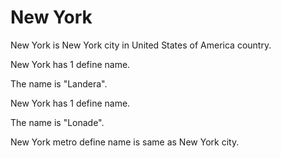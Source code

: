 # New York

New York is New York city in United States of America country.

New York has 1 define name.

The name is "Landera".

New York has 1 define name.

The name is "Lonade".

New York metro define name is same as New York city.